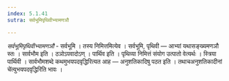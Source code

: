 ```yaml
---
index: 5.1.41
sutra: सर्वभूमिपृथिवीभ्यामणञौ

---
```

_सर्वभूमिपृथिवीभ्यामणञौ_ - सर्वभूमि । तस्य निमित्तमित्येव । सर्वभूमि, पृथिवी — आभ्यां यथासङ्ख्यमणञौ स्तः । सार्वभौम इति । ठञोऽपवादोऽण् । पार्थिव इति । पृथिव्या निमित्तं संयोग उत्पातो वेत्यर्थः । स्त्रिया पार्थिवी । सार्वभौमशब्दे कथमुभयपदवृद्धिरित्यत आह — अनुशतिकादिषु पठत इति । तथाचअनुशतिकादीनां चे॑त्युभयपदवृद्धिरिति भावः ।